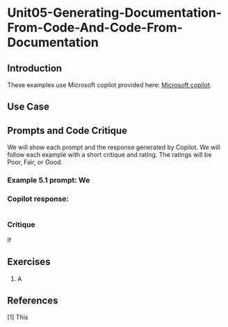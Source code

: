 
# Unit05-Generating-Documentation-From-Code-And-Code-From-Documentation 
## Introduction

These examples use Microsoft copilot provided here: [Microsoft copilot](https://copilot.microsoft.com/).

## Use Case



## Prompts and Code Critique

We will show each prompt and the response generated by Copilot. We will follow each example with a short critique and rating. The ratings will be Poor, Fair, or Good.

### Example 5.1 prompt: We

### Copilot response:
```

```

### Critique
If



## Exercises
1. A

## References
[1] This
